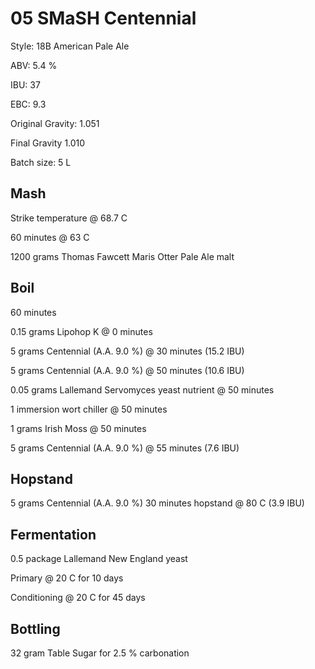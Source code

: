 # 05 SMaSH Centennial

Style: 18B American Pale Ale

ABV: 5.4 %

IBU: 37

EBC: 9.3

Original Gravity: 1.051

Final Gravity 1.010

Batch size: 5 L

## Mash

Strike temperature @ 68.7 C

60 minutes @ 63 C

1200 grams Thomas Fawcett Maris Otter Pale Ale malt

## Boil

60 minutes

0.15 grams Lipohop K @ 0 minutes

5 grams Centennial (A.A. 9.0 %) @ 30 minutes (15.2 IBU)

5 grams Centennial (A.A. 9.0 %) @ 50 minutes (10.6 IBU)

0.05 grams Lallemand Servomyces yeast nutrient @ 50 minutes

1 immersion wort chiller @ 50 minutes

1 grams Irish Moss @ 50 minutes

5 grams Centennial (A.A. 9.0 %) @ 55 minutes (7.6 IBU)

## Hopstand

5 grams Centennial (A.A. 9.0 %) 30 minutes hopstand @ 80 C (3.9 IBU)

## Fermentation

0.5 package Lallemand New England yeast

Primary @ 20 C for 10 days

Conditioning @ 20 C for 45 days

## Bottling

32 gram Table Sugar for 2.5 % carbonation
